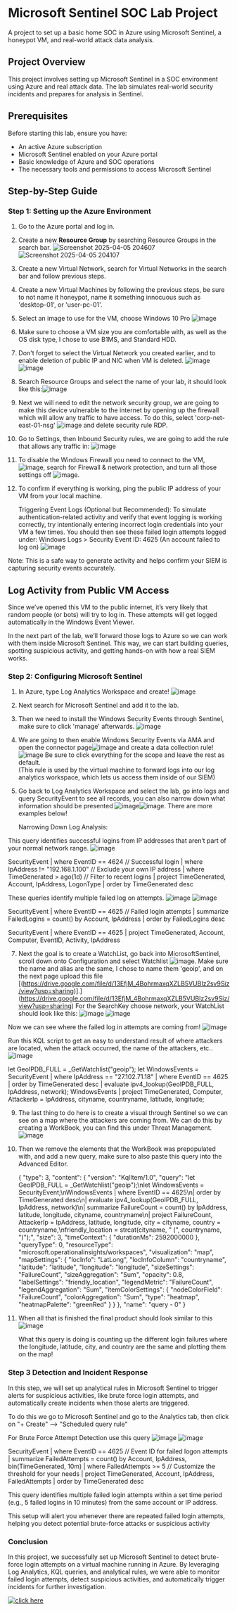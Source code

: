 # Microsoft Sentinel SOC Lab Project
A project to set up a basic home SOC in Azure using Microsoft Sentinel, a honeypot VM, and real-world attack data analysis.

## Project Overview
This project involves setting up Microsoft Sentinel in a SOC environment using Azure and real attack data. The lab simulates real-world security incidents and prepares for analysis in Sentinel.

## Prerequisites
Before starting this lab, ensure you have:
- An active Azure subscription
- Microsoft Sentinel enabled on your Azure portal
- Basic knowledge of Azure and SOC operations
- The necessary tools and permissions to access Microsoft Sentinel

## Step-by-Step Guide 

### Step 1: Setting up the Azure Environment
1. Go to the Azure portal and log in.
2. Create a new **Resource Group** by searching Resource Groups in the search bar.
![Screenshot 2025-04-05 204607](./https://github.com/user-attachments/assets/235fd87c-73e3-4a91-a234-ff24e9e843c6) ![Screenshot 2025-04-05 204107](./https://github.com/user-attachments/assets/8699d538-d558-4b3c-99ee-5f67fbf2b211)
3. Create a new Virtual Network, search for Virtual Networks in the search bar and follow previous steps.
4. Create a new Virtual Machines by following the previous steps, be sure to not name it honeypot, name it something innocuous such as 'desktop-01', or 'user-pc-01'.
5. Select an image to use for the VM, choose Windows 10 Pro ![image](./https://github.com/user-attachments/assets/c6b530c0-70ed-4d00-8f5d-067399e8d743)
6. Make sure to choose a VM size you are comfortable with, as well as the OS disk type, I chose to use B1MS, and Standard HDD.
7. Don't forget to select the Virtual Network you created earlier, and to enable deletion of public IP and NIC when VM is deleted. ![image](./https://github.com/user-attachments/assets/94324392-6c0e-4f7a-82b9-3ebad7df3e99)![image](./https://github.com/user-attachments/assets/ab4b1519-0776-481c-bc25-99ffa7f90156)
8. Search Resource Groups and select the name of your lab, it should look like this:![image](./https://github.com/user-attachments/assets/976511d8-3289-4c3f-b33a-e5e156a46c31)
9. Next we will need to edit the network security group, we are going to make this device vulnerable to the internet by opening up the firewall which will allow any traffic to have access. To do this, select 'corp-net-east-01-nsg' ![image](./https://github.com/user-attachments/assets/a0082dd3-5266-4164-97b4-c7e236fb68ea) and delete security rule RDP.
10. Go to Settings, then Inbound Security rules, we are going to add the rule that allows any traffic in: ![image](./https://github.com/user-attachments/assets/f590a3d3-27e2-439f-b2b6-57df71424da2)
11. To disable the Windows Firewall you need to connect to the VM, ![image](./https://github.com/user-attachments/assets/404c6bce-b5ad-48c7-b1f7-cdcfaf131e81), search for Firewall & network protection, and turn all those settings off ![image](./https://github.com/user-attachments/assets/23bd8653-288a-49a6-bd38-6ced3bde4d79).
12. To confirm if everything is working, ping the public IP address of your VM from your local machine.
    
    Triggering Event Logs (Optional but Recommended):
To simulate authentication-related activity and verify that event logging is working correctly, try intentionally entering incorrect login credentials into your VM a few times.
You should then see these failed login attempts logged under:
Windows Logs > Security
Event ID: 4625 (An account failed to log on) ![image](./https://github.com/user-attachments/assets/0d89cf6a-148a-4363-b8e1-c6408513e06f)

Note: This is a safe way to generate activity and helps confirm your SIEM is capturing security events accurately.

## Log Activity from Public VM Access

Since we’ve opened this VM to the public internet, it’s very likely that random people (or bots) will try to log in. These attempts will get logged automatically in the Windows Event Viewer.

In the next part of the lab, we’ll forward those logs to Azure so we can work with them inside Microsoft Sentinel. This way, we can start building queries, spotting suspicious activity, and getting hands-on with how a real SIEM works.

### Step 2: Configuring Microsoft Sentinel
1. In Azure, type Log Analytics Workspace and create! ![image](./https://github.com/user-attachments/assets/8de90ad2-73b4-4a9b-8529-4a63d07cb103)
2. Next search for Microsoft Sentinel and add it to the lab.
3. Then we need to install the Windows Security Events through Sentinel, make sure to click 'manage' afterwards. ![image](./https://github.com/user-attachments/assets/a2080697-2f97-4323-878a-3cea542edb47)
4. We are going to then enable Windows Security Events via AMA and open the connector page![image](./https://github.com/user-attachments/assets/52c645ae-03a8-4c18-beae-6437eebec681) and create a data collection rule! ![image](./https://github.com/user-attachments/assets/ba977af9-c075-468e-b43b-5935acf69533) Be sure to click everything for the scope and leave the rest as default.   
(This rule is used by the virtual machine to forward logs into our log analytics workspace, which lets us access them inside of our SIEM)
6. Go back to Log Analytics Workspace and select the lab, go into logs and query SecurityEvent to see all records, you can also narrow down what information should be presented ![image](./https://github.com/user-attachments/assets/5cf86c07-a5e5-4abb-bec2-0edd2fcefb79)![image](./https://github.com/user-attachments/assets/175163f6-f2e1-4862-8eac-7432b5dc9d0a). There are more examples below!


   Narrowing Down Log Analysis:

This query identifies successful logins from IP addresses that aren’t part of your normal network range. ![image](./https://github.com/user-attachments/assets/2264511a-cf9d-4a91-ad1c-0fdd5890f459)

SecurityEvent
| where EventID == 4624 // Successful login
| where IpAddress != "192.168.1.100" // Exclude your own IP address
| where TimeGenerated > ago(1d) // Filter to recent logins
| project TimeGenerated, Account, IpAddress, LogonType
| order by TimeGenerated desc

These queries identify multiple failed log on attempts. ![image](./https://github.com/user-attachments/assets/4a20fc56-1b7d-41c1-ba57-0794719174be) ![image](./https://github.com/user-attachments/assets/109ab33b-d7e6-4996-9bb2-c4f04d4f8546)


SecurityEvent
| where EventID == 4625 // Failed login attempts
| summarize FailedLogins = count() by Account, IpAddress
| order by FailedLogins desc

SecurityEvent
| where EventID == 4625
| project TimeGenerated, Account, Computer, EventID, Activity, IpAddress

7. Next the goal is to create a WatchList, go back into MicrosoftSentinel, scroll down onto Configuration and select Watchlist ![image](./https://github.com/user-attachments/assets/727486f7-7bf6-404b-927e-dffee0ccfe32).
Make sure the name and alias are the same, I chose to name them 'geoip', and on the next page upload this file [(https://drive.google.com/file/d/13EfjM_4BohrmaxqXZLB5VUBIz2sv9Siz/view?usp=sharing)].](https://drive.google.com/file/d/13EfjM_4BohrmaxqXZLB5VUBIz2sv9Siz/view?usp=sharing)
For the SearchKey choose network, your WatchList should look like this: ![image](./https://github.com/user-attachments/assets/68ce502c-46db-4976-b1b3-5e43765759bc)
![image](./https://github.com/user-attachments/assets/73fad1c2-c59d-4b17-9876-0532bf52b544)

Now we can see where the failed log in attempts are coming from! ![image](./https://github.com/user-attachments/assets/a2d4fb2f-bed0-4ca5-94fc-c7b2028fe4c8)

Run this KQL script to get an easy to understand result of where attackers are located, when the attack occurred, the name of the attackers, etc.. ![image](./https://github.com/user-attachments/assets/1caaec0d-ff97-420f-8d28-431ac8611e7e)

let GeoIPDB_FULL = _GetWatchlist("geoip");
let WindowsEvents = SecurityEvent
    | where IpAddress == "27.102.71.18"
    | where EventID == 4625
    | order by TimeGenerated desc 
    | evaluate ipv4_lookup(GeoIPDB_FULL, IpAddress, network);
WindowsEvents
| project TimeGenerated, Computer, AttackerIp = IpAddress, cityname, countryname, latitude, longitude;

9. The last thing to do here is to create a visual through Sentinel so we can see on a map where the attackers are coming from. We can do this by creating a WorkBook, you can find this under Threat Management. ![image](./https://github.com/user-attachments/assets/b9ba1c9c-b758-4250-922f-d21b7eb73e2d)
10. Then we remove the elements that the WorkBook was prepopulated with, and add a new query, make sure to also paste this query into the Advanced Editor.
    
    {
	"type": 3,
	"content": {
	"version": "KqlItem/1.0",
	"query": "let GeoIPDB_FULL = _GetWatchlist(\"geoip\");\nlet WindowsEvents = SecurityEvent;\nWindowsEvents | where EventID == 4625\n| order by TimeGenerated desc\n| evaluate ipv4_lookup(GeoIPDB_FULL, IpAddress, network)\n| summarize FailureCount = count() by IpAddress, latitude, longitude, cityname, countryname\n| project FailureCount, AttackerIp = IpAddress, latitude, longitude, city = cityname, country = countryname,\nfriendly_location = strcat(cityname, \" (\", countryname, \")\");",
	"size": 3,
	"timeContext": {
		"durationMs": 2592000000
	},
	"queryType": 0,
	"resourceType": "microsoft.operationalinsights/workspaces",
	"visualization": "map",
	"mapSettings": {
		"locInfo": "LatLong",
		"locInfoColumn": "countryname",
		"latitude": "latitude",
		"longitude": "longitude",
		"sizeSettings": "FailureCount",
		"sizeAggregation": "Sum",
		"opacity": 0.8,
		"labelSettings": "friendly_location",
		"legendMetric": "FailureCount",
		"legendAggregation": "Sum",
		"itemColorSettings": {
		"nodeColorField": "FailureCount",
		"colorAggregation": "Sum",
		"type": "heatmap",
		"heatmapPalette": "greenRed"
		}
	}
	},
	"name": "query - 0"
}

11. When all that is finished the final product should look similar to this ![image](./https://github.com/user-attachments/assets/36e45261-c57e-4bd0-b1be-8fb1d514e582)

     What this query is doing is counting up the different login failures where the longitude, latitude, city, and country are the same and plotting them on the map!

### Step 3 Detection and Incident Response
In this step, we will set up analytical rules in Microsoft Sentinel to trigger alerts for suspicious activities, like brute force login attempts, and automatically create incidents when those alerts are triggered.

To do this we go to Microsoft Sentinel and go to the Analytics tab, then click on "+ Create" --> "Scheduled query rule" 

For Brute Force Attempt Detection use this query ![image](./https://github.com/user-attachments/assets/32b4d054-775f-4ae9-af72-b2044f5081cc)
![image](./https://github.com/user-attachments/assets/ab51a211-f46d-44b3-baa2-eb4ef27469ce)

SecurityEvent
| where EventID == 4625  // Event ID for failed logon attempts
| summarize FailedAttempts = count() by Account, IpAddress, bin(TimeGenerated, 10m)
| where FailedAttempts >= 5  // Customize the threshold for your needs
| project TimeGenerated, Account, IpAddress, FailedAttempts
| order by TimeGenerated desc

This query identifies multiple failed login attempts within a set time period (e.g., 5 failed logins in 10 minutes) from the same account or IP address.

This setup will alert you whenever there are repeated failed login attempts, helping you detect potential brute-force attacks or suspicious activity

### Conclusion

In this project, we successfully set up Microsoft Sentinel to detect brute-force login attempts on a virtual machine running in Azure. By leveraging Log Analytics, KQL queries, and analytical rules, we were able to monitor failed login attempts, detect suspicious activities, and automatically trigger incidents for further investigation.

[![click here](./images/screenshot.png)](https://github.com/user-attachments/assets/ab51a211-f46d-44b3-baa2-eb4ef27469ce)




